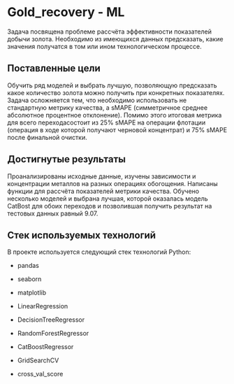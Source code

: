 # Gold_recovery - ML

Задача посвящена проблеме рассчёта эффективности показателей добычи золота. Необходимо из имеющихся данных предсказать, какие значения получатся в том или ином технологическом процессе.

## Поставленные цели

Обучить ряд моделей и выбрать лучшую, позволяющую предсказать какое количество золота можно получить при конкретных показателях. Задача осложняется тем, что необходимо использовать не стандартную метрику качества, а sMAPE (симметричное среднее абсолютное процентное отклонение). Помимо этого итоговая метрика для всего переходасостоит из 25% sMAPE на операции флотации (операция в ходе которой получают черновой концентрат) и 75% sMAPE после финальной очистки.

## Достигнутые результаты

Проанализированы исходные данные, изучены зависимости и концентрации металлов на разных операциях обогощения. Написаны функции для рассчёта показателей метрики качества. Обучено несколько моделей и выбрана лучшая, которой оказалась модель CatBost для обоих переходов и позволившая получить результат на тестовых данных равный 9.07.

## Стек используемых технологий

В проекте используется следующий стек технологий Python:

* pandas
* seaborn
* matplotlib

* LinearRegression
* DecisionTreeRegressor
* RandomForestRegressor
* CatBoostRegressor

* GridSearchCV
* cross_val_score